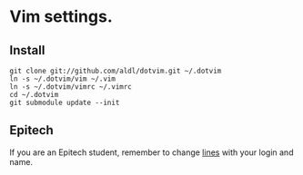 # Vim settings.

## Install
    
    git clone git://github.com/aldl/dotvim.git ~/.dotvim
    ln -s ~/.dotvim/vim ~/.vim
    ln -s ~/.dotvim/vimrc ~/.vimrc
    cd ~/.dotvim
    git submodule update --init

## Epitech

If you are an Epitech student, remember to change [lines][l1] with your login
and name.

[l1]: https://github.com/aldl/dotvim/blob/master/vim/plugin/epitech/header.vim#L17-18
